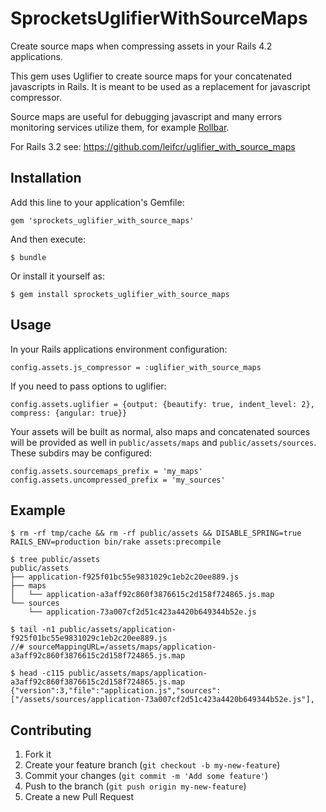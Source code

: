 # SprocketsUglifierWithSourceMaps

Create source maps when compressing assets in your Rails 4.2 applications.

This gem uses Uglifier to create source maps for your concatenated javascripts in Rails.
It is meant to be used as a replacement for javascript compressor.

Source maps are useful for debugging javascript and many errors monitoring services utilize them,
for example [Rollbar](https://rollbar.com/docs/source-maps/).

For Rails 3.2 see: https://github.com/leifcr/uglifier_with_source_maps

## Installation

Add this line to your application's Gemfile:

    gem 'sprockets_uglifier_with_source_maps'

And then execute:

    $ bundle

Or install it yourself as:

    $ gem install sprockets_uglifier_with_source_maps


## Usage

In your Rails applications environment configuration:

    config.assets.js_compressor = :uglifier_with_source_maps

If you need to pass options to uglifier:

    config.assets.uglifier = {output: {beautify: true, indent_level: 2}, compress: {angular: true}} 

Your assets will be built as normal, also maps and concatenated sources will be provided as well in `public/assets/maps` and `public/assets/sources`.
These subdirs may be configured:

    config.assets.sourcemaps_prefix = 'my_maps'
    config.assets.uncompressed_prefix = 'my_sources'


## Example

    $ rm -rf tmp/cache && rm -rf public/assets && DISABLE_SPRING=true RAILS_ENV=production bin/rake assets:precompile

    $ tree public/assets
    public/assets
    ├── application-f925f01bc55e9831029c1eb2c20ee889.js
    ├── maps
    │   └── application-a3aff92c860f3876615c2d158f724865.js.map
    └── sources
        └── application-73a007cf2d51c423a4420b649344b52e.js

    $ tail -n1 public/assets/application-f925f01bc55e9831029c1eb2c20ee889.js
    //# sourceMappingURL=/assets/maps/application-a3aff92c860f3876615c2d158f724865.js.map

    $ head -c115 public/assets/maps/application-a3aff92c860f3876615c2d158f724865.js.map
    {"version":3,"file":"application.js","sources":["/assets/sources/application-73a007cf2d51c423a4420b649344b52e.js"],


## Contributing

1. Fork it
2. Create your feature branch (`git checkout -b my-new-feature`)
3. Commit your changes (`git commit -m 'Add some feature'`)
4. Push to the branch (`git push origin my-new-feature`)
5. Create a new Pull Request
